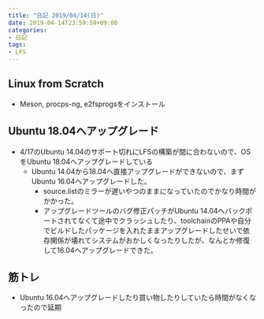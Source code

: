 ```yaml
---
title: "日記 2019/04/14(日)"
date: 2019-04-14T23:59:59+09:00
categories:
- 日記
tags:
- LFS
---
```


## Linux from Scratch
- Meson, procps-ng, e2fsprogsをインストール

## Ubuntu 18.04へアップグレード
- 4/17のUbuntu 14.04のサポート切れにLFSの構築が間に合わないので、OSをUbuntu 18.04へアップグレードしている
  - Ubuntu 14.04から18.04へ直接アップグレードができないので、まずUbuntu 16.04へアップグレードした。
    - source.listのミラーが遅いやつのままになっていたのでかなり時間がかかった。
    - アップグレードツールのバグ修正パッチがUbuntu 14.04へバックポートされてなくて途中でクラッシュしたり、toolchainのPPAや自分でビルドしたパッケージを入れたままアップグレードしたせいで依存関係が壊れてシステムがおかしくなったりしたが、なんとか修復して16.04へアップグレードできた。

## 筋トレ
- Ubuntu 16.04へアップグレードしたり買い物したりしていたら時間がなくなったので延期

<!--more-->
